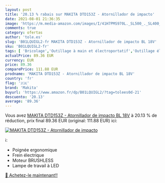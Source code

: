 ```yaml
---
layout: post
title: '20.13 % rabais sur MAKITA DTD153Z - Atornillador de impacto'
date: 2021-08-01 21:36:35
image: 'https://m.media-amazon.com/images/I/41H7PMS970L._SL500_._SL400_.jpg'
comments: true
category: ofertas
author: 'tole.es'
slug: 'B01LQUIGL2-fr MAKITA DTD153Z - Atornillador de impacto BL 18V'
sku: 'B01LQUIGL2-fr'
tags: [ 'Bricolage','Outillage à main et électroportatif','Outillage électroportatif','Visseuses à choc électriques','makita', ]
actualPrice: 89.36 EUR
currency: EUR
price: 89.36
comparePrice: 111.88 EUR
prodname: 'MAKITA DTD153Z - Atornillador de impacto BL 18V'
country: 'fr'
flag: '🇫🇷'
brand: 'Makita'
buyurl: 'https://www.amazon.fr/dp/B01LQUIGL2/?tag=tolees0d-21'
descuento: '20.13'
average: '89.36'
---
```


Vous avez [MAKITA DTD153Z - Atornillador de impacto BL 18V](https://www.amazon.fr/dp/B01LQUIGL2/?tag=tolees0d-21)  à  20.13 % de réduction, prix final  89.36 EUR (original: 111.88 EUR) ici:

[![MAKITA DTD153Z - Atornillador de impacto](https://m.media-amazon.com/images/I/41H7PMS970L._SL500_._SL400_.jpg)](https://www.amazon.fr/dp/B01LQUIGL2/?tag=tolees0d-21)

ℹ️:

- Poignée ergonomique
- Frein électrique
- Moteur BRUSHLESS
- Lampe de travail à LED

[🛒 Achetez-le maintenant!!](https://www.amazon.fr/dp/B01LQUIGL2/?tag=tolees0d-21)
